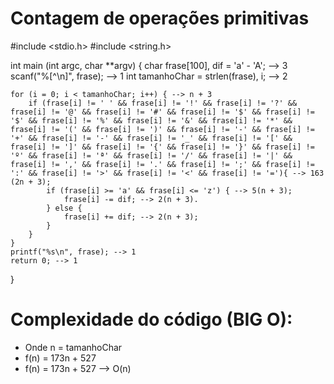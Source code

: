 # Contagem de operações primitivas

#include <stdio.h>
#include <string.h>

int main (int argc, char **argv) {
    char frase[100], dif = 'a' - 'A'; --> 3
    scanf("%[^\n]", frase); --> 1
    int tamanhoChar = strlen(frase), i; --> 2

    for (i = 0; i < tamanhoChar; i++) { --> n + 3
        if (frase[i] != ' ' && frase[i] != '!' && frase[i] != '?' && frase[i] != '@' && frase[i] != '#' && frase[i] != '$' && frase[i] != '$' && frase[i] != '%' && frase[i] != '&' && frase[i] != '*' && frase[i] != '(' && frase[i] != ')' && frase[i] != '-' && frase[i] != '+' && frase[i] != '-' && frase[i] != '_' && frase[i] != '[' && frase[i] != ']' && frase[i] != '{' && frase[i] != '}' && frase[i] != 'º' && frase[i] != 'ª' && frase[i] != '/' && frase[i] != '|' && frase[i] != ',' && frase[i] != '.' && frase[i] != ';' && frase[i] != ':' && frase[i] != '>' && frase[i] != '<' && frase[i] != '='){ --> 163 (2n + 3);
            if (frase[i] >= 'a' && frase[i] <= 'z') { --> 5(n + 3);
                frase[i] -= dif; --> 2(n + 3).
            } else {
                frase[i] += dif; --> 2(n + 3);
            }
        }
    }
    printf("%s\n", frase); --> 1
    return 0; --> 1
} 

# Complexidade do código (BIG O):
* Onde n = tamanhoChar
* f(n) = 173n + 527
* f(n) = 173n + 527 --> O(n)